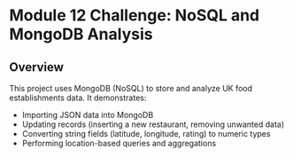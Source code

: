 # Module 12 Challenge: NoSQL and MongoDB Analysis

## Overview
This project uses MongoDB (NoSQL) to store and analyze UK food establishments data. It demonstrates:
- Importing JSON data into MongoDB
- Updating records (inserting a new restaurant, removing unwanted data)
- Converting string fields (latitude, longitude, rating) to numeric types
- Performing location-based queries and aggregations



